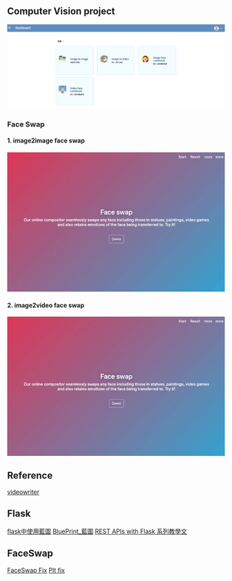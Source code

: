 ## Computer Vision project

![](screenshot/img01.png)

### Face Swap
#### 1. image2image  face swap
![](screenshot/img02.gif)

#### 2. image2video face swap
![](screenshot/img03.gif)

## Reference
[videowriter](https://stackoverflow.com/questions/10605163/opencv-videowriter-under-osx-producing-no-output)

## Flask
[flask中使用藍圖](https://www.itread01.com/article/1516325036.html)
[BluePrint_藍圖](https://hackmd.io/@shaoeChen/H1HIg0kqW?type=view)
[REST APIs with Flask 系列教學文](https://medium.com/@twilightlau94/rest-apis-with-flask-%E7%B3%BB%E5%88%97%E6%95%99%E5%AD%B8%E6%96%87-1-5405216d3166)

## FaceSwap
[FaceSwap Fix](https://blog.csdn.net/FJY_sunshine/article/details/82354197)
[Plt fix](https://www.pydoc.io/pypi/imgui-datascience-0.2.9/autoapi/imgui_fig/index.html)